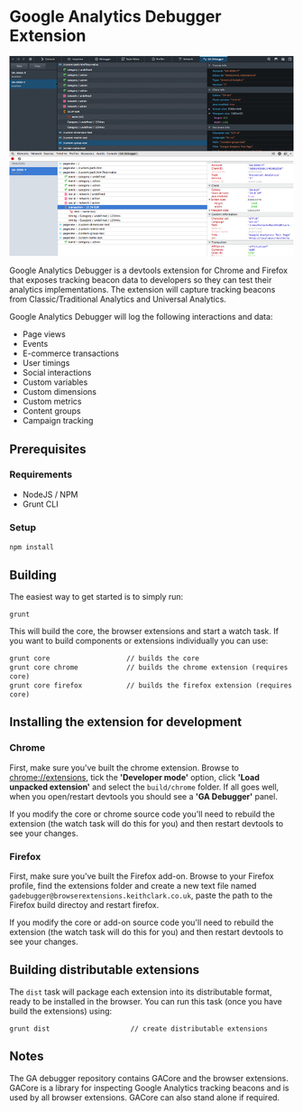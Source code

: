 # Google Analytics Debugger Extension

![Google Analytics Debugger in Chrome (above) and Firefox (below)](screengrab.png)

Google Analytics Debugger is a devtools extension for Chrome and Firefox that exposes tracking beacon data to developers so they can test their analytics implementations. The extension will capture tracking beacons from Classic/Traditional Analytics and Universal Analytics.

Google Analytics Debugger will log the following interactions and data:

* Page views
* Events
* E-commerce transactions
* User timings
* Social interactions
* Custom variables
* Custom dimensions
* Custom metrics
* Content groups
* Campaign tracking


## Prerequisites  

### Requirements

* NodeJS / NPM
* Grunt CLI


### Setup

    npm install


## Building

The easiest way to get started is to simply run:

    grunt

This will build the core, the browser extensions and start a watch task. If you want to build components or extensions individually you can use:

    grunt core                   // builds the core
    grunt core chrome            // builds the chrome extension (requires core)
    grunt core firefox           // builds the firefox extension (requires core)


## Installing the extension for development

### Chrome

First, make sure you've built the chrome extension. Browse to [chrome://extensions](chrome://extensions/), tick the **'Developer mode'** option, click **'Load unpacked extension'** and select the `build/chrome` folder. If all goes well, when you open/restart devtools you should see a **'GA Debugger'** panel.

If you modify the core or chrome source code you'll need to rebuild the extension (the watch task will do this for you) and then restart devtools to see your changes.

### Firefox

First, make sure you've built the Firefox add-on. Browse to your Firefox profile, find the extensions folder and create a new text file named `gadebugger@browserextensions.keithclark.co.uk`, paste the path to the Firefox build directoy and restart firefox.

If you modify the core or add-on source code you'll need to rebuild the extension (the watch task will do this for you) and then restart devtools to see your changes.


## Building distributable extensions

The `dist` task will package each extension into its distributable format, ready to be installed in the browser. You can run this task (once you have build the extensions) using:

	grunt dist                    // create distributable extensions


## Notes

The GA debugger repository contains GACore and the browser extensions. GACore is a library for inspecting Google Analytics tracking beacons and is used by all browser extensions. GACore can also stand alone if required.
